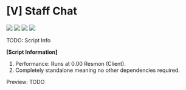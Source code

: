 # [V] Staff Chat
![](https://img.shields.io/github/downloads/vipexv/v-staffchat-remake/total?logo=github)
![](https://img.shields.io/github/downloads/vipexv/v-staffchat-remake/latest/total?logo=github)
![](https://img.shields.io/github/contributors/vipexv/v-staffchat-remake?logo=github)
![](https://img.shields.io/github/v/release/vipexv/v-staffchat-remake?logo=github) 

TODO: Script Info

**[Script Information]**
1. Performance: Runs at 0.00 Resmon (Client).
2. Completely standalone meaning no other dependencies required.


Preview: TODO
